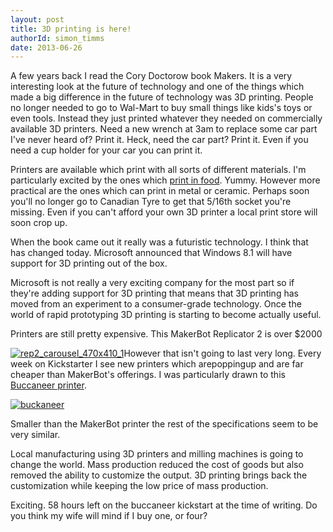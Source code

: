 ```yaml
---
layout: post
title: 3D printing is here!
authorId: simon_timms
date: 2013-06-26
---
```


A few years back I read the Cory Doctorow book Makers. It is a very interesting look at the future of technology and one of the things which made a big difference in the future of technology was 3D printing. People no longer needed to go to Wal-Mart to buy small things like kids's toys or even tools. Instead they just printed whatever they needed on commercially available 3D printers. Need a new wrench at 3am to replace some car part I've never heard of? Print it. Heck, need the car part? Print it. Even if you need a cup holder for your car you can print it.

Printers are available which print with all sorts of different materials. I'm particularly excited by the ones which [print in food](http://www.brit.co/3d-printed-foods/). Yummy. However more practical are the ones which can print in metal or ceramic. Perhaps soon you'll no longer go to Canadian Tyre to get that 5/16th socket you're missing. Even if you can't afford your own 3D printer a local print store will soon crop up.

When the book came out it really was a futuristic technology. I think that has changed today. Microsoft announced that Windows 8.1 will have support for 3D printing out of the box.

Microsoft is not really a very exciting company for the most part so if they're adding support for 3D printing that means that 3D printing has moved from an experiment to a consumer-grade technology. Once the world of rapid prototyping 3D printing is starting to become actually useful.

Printers are still pretty expensive. This MakerBot Replicator 2 is over $2000

[![rep2_carousel_470x410_1](http://stimms.files.wordpress.com/2013/06/rep2_carousel_470x410_1.jpg)](http://stimms.files.wordpress.com/2013/06/rep2_carousel_470x410_1.jpg)However that isn't going to last very long. Every week on Kickstarter I see new printers which arepoppingup and are far cheaper than MakerBot's offerings. I was particularly drawn to this [Buccaneer printer](http://www.kickstarter.com/projects/pirate3d/the-buccaneer-the-3d-printer-that-everyone-can-use?ref=live).

[![buckaneer](http://stimms.files.wordpress.com/2013/06/buckaneer.jpg)](http://stimms.files.wordpress.com/2013/06/buckaneer.jpg)

Smaller than the MakerBot printer the rest of the specifications seem to be very similar.

Local manufacturing using 3D printers and milling machines is going to change the world. Mass production reduced the cost of goods but also removed the ability to customize the output. 3D printing brings back the customization while keeping the low price of mass production.

Exciting. 58 hours left on the buccaneer kickstart at the time of writing. Do you think my wife will mind if I buy one, or four?



